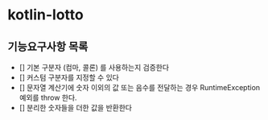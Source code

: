 # kotlin-lotto

## 기능요구사항 목록
- [] 기본 구분자 (컴마, 콜론) 를 사용하는지 검증한다
- [] 커스텀 구분자를 지정할 수 있다 
- [] 문자열 계산기에 숫자 이외의 값 또는 음수를 전달하는 경우 RuntimeException 예외를 throw 한다.
- [] 분리한 숫자들을 더한 값을 반환한다